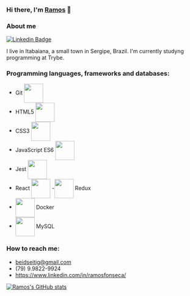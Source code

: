 ### Hi there, I'm [Ramos](https://github.com/beidseitig) 👋

<!--
**beidseitig/beidseitig** is a ✨ _special_ ✨ repository because its `README.md` (this file) appears on your GitHub profile.

Here are some ideas to get you started:

- 🔭 I’m currently working on ...
- 🌱 I’m currently learning ...
- 👯 I’m looking to collaborate on ...
- 🤔 I’m looking for help with ...
- 💬 Ask me about ...
- 📫 How to reach me: ...
- 😄 Pronouns: ...
- ⚡ Fun fact: ...
-->

### About me

[![Linkedin Badge](https://img.shields.io/badge/-Ramos%20Fonseca-blue?style=flat-square&logo=Linkedin&logoColor=white&link=https://www.linkedin.com/in/ramosfonseca/)](https://www.linkedin.com/in/ramosfonseca/)

I live in Itabaiana, a small town in Sergipe, Brazil. I'm currently studyng programming at Trybe.

### Programming languages, frameworks and databases:

- Git <img src="https://cdn.jsdelivr.net/gh/devicons/devicon/icons/git/git-original.svg" width="50" align="center" />
- HTML5 <img src="https://cdn.jsdelivr.net/gh/devicons/devicon/icons/html5/html5-original-wordmark.svg" width="50" align="center" />
- CSS3 <img src="https://cdn.jsdelivr.net/gh/devicons/devicon/icons/css3/css3-original-wordmark.svg" width="50" align="center" />
- JavaScript ES6 <img src="https://cdn.jsdelivr.net/gh/devicons/devicon/icons/javascript/javascript-plain.svg" width="50" align="center" />
- Jest <img src="https://cdn.jsdelivr.net/gh/devicons/devicon/icons/jest/jest-plain.svg" width="50" align="center" />
- React <img src="https://cdn.jsdelivr.net/gh/devicons/devicon/icons/react/react-original.svg" width="50" align="center" />
-<img src="https://cdn.jsdelivr.net/gh/devicons/devicon/icons/redux/redux-original.svg" width="50" align="center" /> Redux
- <img src="https://cdn.jsdelivr.net/gh/devicons/devicon/icons/docker/docker-original.svg" width="50" align="center" /> Docker
- <img src="https://cdn.jsdelivr.net/gh/devicons/devicon/icons/mysql/mysql-original-wordmark.svg" width="50" align="center" /> MySQL

### How to reach me: 
  
- beidseitig@gmail.com
- (79) 9.9822-9924
- https://www.linkedin.com/in/ramosfonseca/


[![Ramos's GitHub stats](https://github-readme-stats.vercel.app/api?username=beidseitig)](https://github.com/beidseitig/github-readme-stats)
